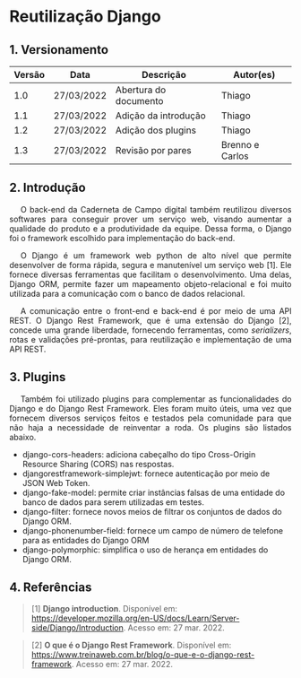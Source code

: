 # Reutilização Django

## 1. Versionamento

| Versão | Data       | Descrição                                  | Autor(es)                 |
| ------ | ---------- | ------------------------------------------ | ------------------------- |
| 1.0    | 27/03/2022 | Abertura do documento                      | Thiago                    |
| 1.1    | 27/03/2022 | Adição da introdução                       | Thiago                    |
| 1.2    | 27/03/2022 | Adição dos plugins                         | Thiago                    |
| 1.3    | 27/03/2022 | Revisão por pares                          | Brenno e Carlos           |

## 2. Introdução

<p align="justify" style="text-indent: 20px">O back-end da Caderneta de Campo digital também reutilizou diversos softwares para conseguir prover um serviço web, visando aumentar a qualidade do produto e a produtividade da equipe. Dessa forma, o Django foi o framework escolhido para implementação do back-end.</p>

<p align="justify" style="text-indent: 20px">O Django é um framework web python de alto nível que permite desenvolver de forma rápida, segura e manutenível um serviço web [1]. Ele fornece diversas ferramentas que facilitam o desenvolvimento. Uma delas, Django ORM, permite fazer um mapeamento objeto-relacional e foi muito utilizada para a comunicação com o banco de dados relacional.</p>

<p align="justify" style="text-indent: 20px">A comunicação entre o front-end e back-end é por meio de uma API REST. O Django Rest Framework, que é uma extensão do Django [2], concede uma grande liberdade, fornecendo ferramentas, como <i>serializers</i>, rotas e validações pré-prontas, para reutilização e implementação de uma API REST.</p>

## 3. Plugins

<p align="justify" style="text-indent: 20px">Também foi utilizado plugins para complementar as funcionalidades do Django e do Django Rest Framework. Eles foram muito úteis, uma vez que fornecem diversos serviços feitos e testados pela comunidade para que não haja a necessidade de reinventar a roda. Os plugins são listados abaixo.</p>

- django-cors-headers: adiciona cabeçalho do tipo Cross-Origin Resource Sharing</i> (CORS) nas respostas.
- djangorestframework-simplejwt: fornece autenticação por meio de JSON Web Token.
- django-fake-model: permite criar instâncias falsas de uma entidade do banco de dados para serem utilizadas em testes.
- django-filter: fornece novos meios de filtrar os conjuntos de dados do Django ORM.
- django-phonenumber-field: fornece um campo de número de telefone para as entidades do Django ORM
- django-polymorphic: simplifica o uso de herança em entidades do Django ORM.

## 4. Referências

> [1] **Django introduction**. Disponível em: <a href="https://developer.mozilla.org/en-US/docs/Learn/Server-side/Django/Introduction">https://developer.mozilla.org/en-US/docs/Learn/Server-side/Django/Introduction</a>. Acesso em: 27 mar. 2022.

> [2] **O que é o Django Rest Framework**. Disponível em: <a href="https://www.treinaweb.com.br/blog/o-que-e-o-django-rest-framework">https://www.treinaweb.com.br/blog/o-que-e-o-django-rest-framework</a>. Acesso em: 27 mar. 2022.
